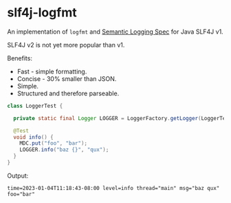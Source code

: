 # slf4j-logfmt

An implementation of `logfmt` and [Semantic Logging Spec](https://github.com/semantic-logs/spec) for Java SLF4J v1.

SLF4J v2 is not yet more popular than v1.

Benefits:

* Fast - simple formatting.
* Concise - 30% smaller than JSON.
* Simple.
* Structured and therefore parseable.

```java
class LoggerTest {

  private static final Logger LOGGER = LoggerFactory.getLogger(LoggerTest.class);

  @Test
  void info() {
    MDC.put("foo", "bar");
    LOGGER.info("baz {}", "qux");
  }
}
```

Output:

```
time=2023-01-04T11:18:43-08:00 level=info thread="main" msg="baz qux" foo="bar"
```
